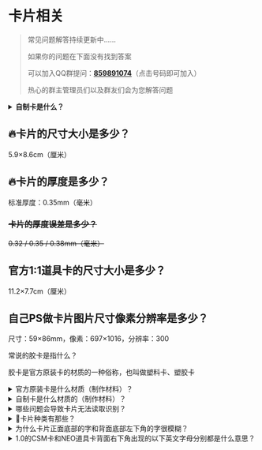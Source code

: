 # 卡片相关

> 常见问题解答持续更新中......
>
> 如果你的问题在下面没有找到答案
>
> 可以加入QQ群提问：[**859891074**](https://qm.qq.com/cgi-bin/qm/qr?k=V2yo3qNbAikjHNtZ31G-O9FEIydPmQ3g\&jump\_from=webapi)（点击号码即可加入）
>
> 热心的群主管理员们以及群友们会为您解答问题

<details>

<summary><strong>自制卡是什么？</strong></summary>

## 这个问题有点难

</details>

## :fire:卡片的尺寸大小是多少？

5.9×8.6cm（厘米）

## :fire:卡片的厚度是多少？

标准厚度：0.35mm（毫米）

### ~~卡片的厚度误差是多少？~~

~~0.32 / 0.35 / 0.38mm（毫米）~~

## 官方1:1道具卡的尺寸大小是多少？

11.2×7.7cm（厘米）

## 自己PS做卡片图片尺寸像素分辨率是多少？

尺寸：59×86mm，像素：697×1016，分辨率：300

常说的胶卡是指什么？

胶卡是官方原装卡的材质的一种俗称，也叫做塑料卡、塑胶卡

<details>

<summary>官方原装卡是什么材质（制作材料）？</summary>

PET材料（Polyethylene terephthalate）

俗称涤纶树脂，是制卡材料当中最好的材料，其特点是耐高温可降解环保，无毒、无味，卫生安全性好，也可直接用于食品包装，同时在上色印刷特殊工艺方面是最优秀的，制作成的卡片精致美观。这种材料相对来说用的会比较少，缺点是价格相比于PVC材料会高不少，在制作工艺流程中也会产生一些费用。

</details>

<details>

<summary>自制卡是什么材质的（制作材料）？</summary>

1.纸卡（300G铜板纸卡）

2.胶卡（PVC塑料卡）

</details>

<details>

<summary>哪些问题会导致卡片无法读取识别？</summary>

1.条码印刷错误

2.印刷油墨问题

3.印刷表面工艺问题

4.裁切误差问题

5.其他未知原因

</details>

<details>

<summary><span data-gb-custom-inline data-tag="emoji" data-code="1f44f">👏</span>卡片种类有那些？</summary>

<mark style="color:red;">**K**</mark>**AMEN**<mark style="color:red;">**R**</mark>**IDE**：假面驾驭，俗称：骑士卡/变身卡/角色卡

**FINAL KAMENRIDE**：最终假面驾驭，俗称：最终形态卡/终极形态卡/最终形态骑士卡/终极形态骑士卡

<mark style="color:red;">**F**</mark>**ORM**<mark style="color:red;">**R**</mark>**IDE**：形态驾驭，俗称：形态卡

<mark style="color:yellow;">**F**</mark>\*\*INAL \*\*<mark style="color:yellow;">**F**</mark>**ORM**<mark style="color:yellow;">**R**</mark>**IDE**：最终形态驾驭，俗称：变形卡/痒痒卡/工具人卡

<mark style="color:red;">**A**</mark>**TTACK**<mark style="color:red;">**R**</mark>**IDE**：攻击驾驭，俗称：技能卡/攻击卡

<mark style="color:yellow;">**F**</mark>\*\*INAL \*\*<mark style="color:yellow;">**A**</mark>**TTACK**<mark style="color:yellow;">**R**</mark>**IDE**：最终攻击驾驭，俗称：必杀卡/绝招卡

<mark style="color:red;">**K**</mark>**AIJIN**<mark style="color:red;">**R**</mark>**IDE**：怪人驾驭，俗称：怪人卡，由千眼怪Diend使用

<mark style="color:red;">**F**</mark>INAL <mark style="color:red;">**K**</mark>AMEN <mark style="color:red;">**A**</mark>TTACK <mark style="color:red;">**F**</mark>**ORMRIDE**：最终假面攻击形态驾驭

**FINAL RIDE**：最终驾驭，只有在街机游戏卡片中出现过

</details>

<details>

<summary>为什么卡片正面底部的字和背面底部左下角的字很模糊？</summary>

这是一种卡片设计上常用的装饰性文字，仅用于装饰效果

可参考龙骑的降临卡片（）和剑的觉醒卡RO）

</details>

<details>

<summary>1.0的CSM卡和NEO道具卡背面右下角出现的以下英文字母分别都是什么意思？</summary>

## 版权水印标识：

B.JAPAN ©I·T

B.JAPAN ©T·T·I

B.JAPAN ©I·T©T

B.JAPAN ©I·T·A·T

B.JAPAN ©I·T © T·T·I

NOT FOR SALE

## 说明：

B是BANDAI（万代），JAPAN是日本，©是版权符号，后面的就是版权方了，T是TOEI（东映）

NOT FOR SALE是非卖品（特典卡上面才有）

## 版权方：

Ishimori Shōtarō / 石森プロ / 石森章太郎

テレビ朝日 / tv asahi / 朝日电视台

ADK EM

Toei Tokyo / 東映 / 东映株式会社

#### <mark style="color:red;">注：DX / NEO / CSM2.0 的卡背面无版权水印标识</mark>

</details>
